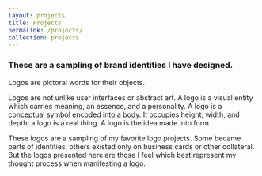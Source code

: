 ```yaml
---
layout: projects
title: Projects
permalink: /projects/
collection: projects
---
```


### These are a sampling of brand identities I have designed.

Logos are pictoral words for their objects.

Logos are not unlike user interfaces or abstract art. A logo is a visual entity which carries meaning, an essence, and a personality. A logo is a conceptual symbol encoded into a body. It occupies height, width, and depth; a logo is a real thing. A logo is the idea made into form.

These logos are a sampling of my favorite logo projects. Some became parts of identities, others existed only on business cards or other collateral. But the logos presented here are those I feel which best represent my thought process when manifesting a logo.
